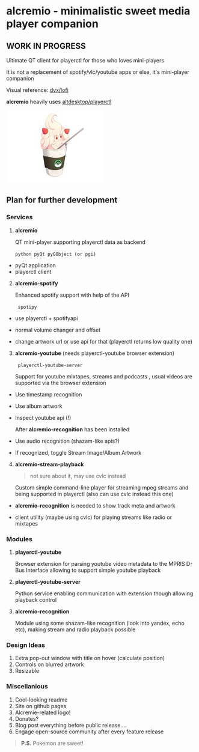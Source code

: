 # alcremio - minimalistic sweet media player companion

## WORK IN PROGRESS
Ultimate QT client for playerctl for those who loves mini-players

It is not a replacement of spotify/vlc/youtube apps or else, it's mini-player companion

Visual reference: [dvx/lofi](https://github.com/dvx/lofi)

**alcremio** heavily uses [altdesktop/playerctl](https://github.com/altdesktop/playerctl)



![ here's sweet alcremie! ^_^](https://github.com/skvoter/alcremio/raw/master/alcremie.png)



## Plan for further development

### Services

1. **alcremio**
   
   QT mini-player supporting playerctl data as backend

   ` python pyQt pyGObject (or pgi) `
   
  - pyQt application
  - playerctl client
   
2. **alcremio-spotify**

   Enhanced spotify support with help of the API

   ` spotipy`

  - use playerctl + spotifyapi

  - normal volume changer and offset

  - change artwork url or use api for that (playerctl returns low quality one)

3. **alcremio-youtube** (needs playerctl-youtube browser extension)

   ` playerctl-youtube-server`

   Support for youtube mixtapes, streams and podcasts , usual videos are supported via the browser extension

  - Use timestamp recognition
  - Use album artwork
  - Inspect youtube api (!)

    After **alcremio-recognition** has been installed

  - Use audio recognition (shazam-like apis?)
  - If recognized, toggle Stream Image/Album Artwork

4. **alcremio-stream-playback**

   > not sure about it, may use cvlc instead

   Custom simple command-line player for streaming mpeg streams and being supported in playerctl (also can use cvlc instead this one) 

  - **alcremio-recognition** is needed to show track meta and artwork

  - client utility (maybe using cvlc) for playing streams like radio or mixtapes

### Modules

1. **playerctl-youtube**

   Browser extension for parsing youtube video metadata to the MPRIS D-Bus Interface allowing to support simple youtube playback

2. **playerctl-youtube-server**

   Python service enabling communication with extension though allowing playback control

3. **alcremio-recognition**

   Module using some shazam-like recognition (look into yandex, echo etc), making stream and radio playback possible

### Design Ideas

1. Extra pop-out window with title on hover (calculate position)
2. Controls on blurred artwork
3. Resizable

### Miscellanious

1. Cool-looking readme
2. Site on github pages
3. Alcremie-related logo!
4. Donates?
5. Blog post everything before public release....
6. Engage open-source community after every feature release

> **P.S.** Pokemon are sweet!
